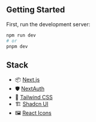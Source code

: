 ## Getting Started

First, run the development server:

```bash
npm run dev
# or
pnpm dev
```

## Stack

- 📦 [Next.js](https://nextjs.org/)
- 🛡️ [NextAuth](https://next-auth.js.org/)
- 🎨 [Tailwind CSS](https://tailwindcss.com/)
- 🏗️ [Shadcn UI](https://ui.shadcn.com/)
- 🖼️ [React Icons](https://react-icons.github.io/react-icons)
